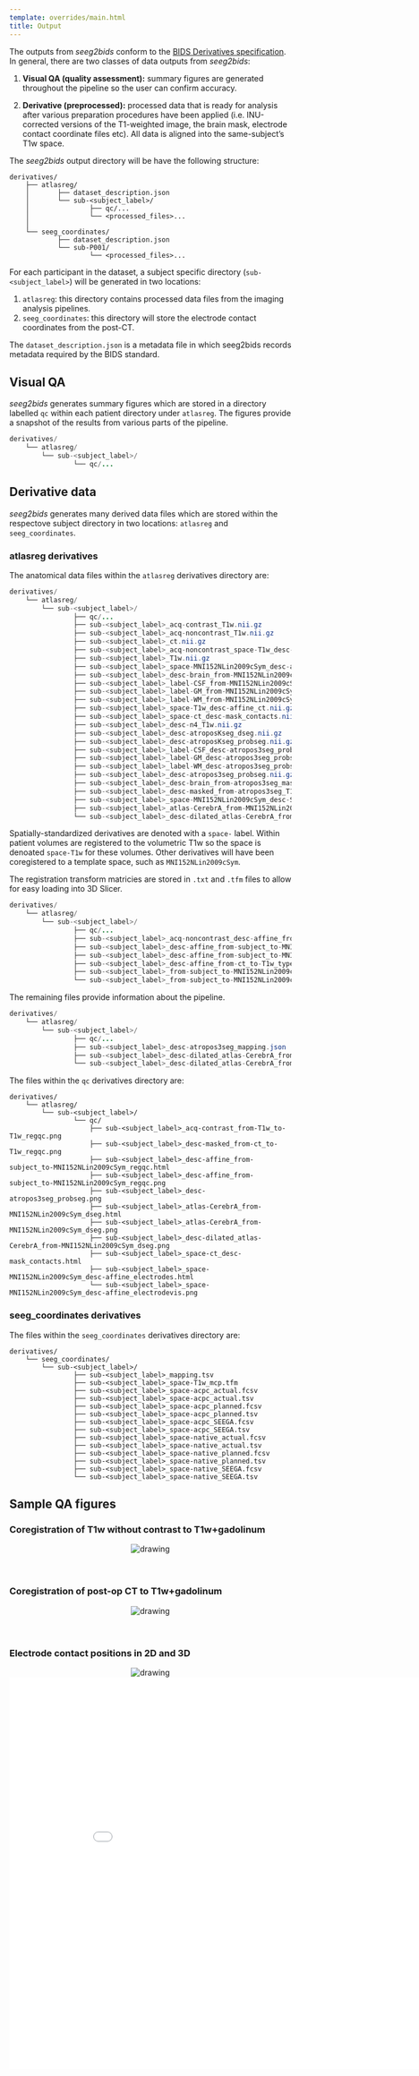 ```yaml
---
template: overrides/main.html
title: Output
---
```


The outputs from _seeg2bids_ conform to the <a href="https://bids-specification.readthedocs.io/en/stable/05-derivatives/01-introduction.html" target="_blank">BIDS Derivatives specification</a>. In general, there are two classes of data outputs from _seeg2bids_:

1. **Visual QA (quality assessment):** summary figures are generated throughout the pipeline so the user can confirm accuracy.

2. **Derivative (preprocessed):** processed data that is ready for analysis after various preparation procedures have been applied (i.e. INU-corrected versions of the T1-weighted image, the brain mask, electrode contact coordinate files etc). All data is aligned into the same-subject’s T1w space.


The _seeg2bids_ output directory will be have the following structure:

```
derivatives/
	├── atlasreg/
	│		├── dataset_description.json
	│		└── sub-<subject_label>/
	│				├── qc/...
	│				└── <processed_files>...
	│
	└── seeg_coordinates/
			├── dataset_description.json
			└── sub-P001/
					└── <processed_files>...
```

For each participant in the dataset, a subject specific directory (`sub-<subject_label>`) will be generated in two locations:

1. `atlasreg`: this directory contains processed data files from the imaging analysis pipelines.
2. `seeg_coordinates`: this directory will store the electrode contact coordinates from the post-CT. 

The `dataset_description.json` is a metadata file in which seeg2bids records metadata required by the BIDS standard.


## Visual QA

*seeg2bids* generates summary figures which are stored in a directory labelled `qc` within each patient directory under `atlasreg`. The figures provide a snapshot of the results from various parts of the pipeline.

```java
derivatives/
	└── atlasreg/
		└── sub-<subject_label>/
				└── qc/...
```

## Derivative data

*seeg2bids* generates many derived data files which are stored within the respectove subject directory in two locations: `atlasreg` and `seeg_coordinates`.

### atlasreg derivatives

The anatomical data files within the `atlasreg` derivatives directory are:

```java
derivatives/
	└── atlasreg/
		└── sub-<subject_label>/
				├── qc/...
				├── sub-<subject_label>_acq-contrast_T1w.nii.gz
				├── sub-<subject_label>_acq-noncontrast_T1w.nii.gz
				├── sub-<subject_label>_ct.nii.gz
				├── sub-<subject_label>_acq-noncontrast_space-T1w_desc-affine_T1w.nii.gz
				├── sub-<subject_label>_T1w.nii.gz
				├── sub-<subject_label>_space-MNI152NLin2009cSym_desc-affine_T1w.nii.gz
				├── sub-<subject_label>_desc-brain_from-MNI152NLin2009cSym_reg-affine_mask.nii.gz
				├── sub-<subject_label>_label-CSF_from-MNI152NLin2009cSym_reg-affine_probseg.nii.gz
				├── sub-<subject_label>_label-GM_from-MNI152NLin2009cSym_reg-affine_probseg.nii.gz
				├── sub-<subject_label>_label-WM_from-MNI152NLin2009cSym_reg-affine_probseg.nii.gz
				├── sub-<subject_label>_space-T1w_desc-affine_ct.nii.gz
				├── sub-<subject_label>_space-ct_desc-mask_contacts.nii.gz
				├── sub-<subject_label>_desc-n4_T1w.nii.gz
				├── sub-<subject_label>_desc-atroposKseg_dseg.nii.gz
				├── sub-<subject_label>_desc-atroposKseg_probseg.nii.gz
				├── sub-<subject_label>_label-CSF_desc-atropos3seg_probseg.nii.gz
				├── sub-<subject_label>_label-GM_desc-atropos3seg_probseg.nii.gz
				├── sub-<subject_label>_label-WM_desc-atropos3seg_probseg.nii.gz
				├── sub-<subject_label>_desc-atropos3seg_probseg.nii.gz
				├── sub-<subject_label>_desc-brain_from-atropos3seg_mask.nii.gz
				├── sub-<subject_label>_desc-masked_from-atropos3seg_T1w.nii.gz
				├── sub-<subject_label>_space-MNI152NLin2009cSym_desc-SyN_T1w.nii.gz
				├── sub-<subject_label>_atlas-CerebrA_from-MNI152NLin2009cSym_reg-SyN_dseg.nii.gz
				└── sub-<subject_label>_desc-dilated_atlas-CerebrA_from-MNI152NLin2009cSym_reg-SyN_dseg.nii.gz
```

Spatially-standardized derivatives are denoted with a `space-` label. Within patient volumes are registered to the volumetric T1w so the space is denoated `space-T1w` for these volumes. Other derivatives will have been coregistered to a template space, such as `MNI152NLin2009cSym`.

The registration transform matricies are stored in `.txt` and `.tfm` files to allow for easy loading into 3D Slicer.

```java
derivatives/
	└── atlasreg/
		└── sub-<subject_label>/
				├── qc/...
				├── sub-<subject_label>_acq-noncontrast_desc-affine_from-T1w_to-T1w_type-ras_xfm.txt
				├── sub-<subject_label>_desc-affine_from-subject_to-MNI152NLin2009cSym_type-itk_xfm.txt
				├── sub-<subject_label>_desc-affine_from-subject_to-MNI152NLin2009cSym_type-ras_xfm.txt
				├── sub-<subject_label>_desc-affine_from-ct_to-T1w_type-ras_xfm.txt
				├── sub-<subject_label>_from-subject_to-MNI152NLin2009cSym_Composite.h5
				└── sub-<subject_label>_from-subject_to-MNI152NLin2009cSym_InverseComposite.h5
```

The remaining files provide information about the pipeline.

```java
derivatives/
	└── atlasreg/
		└── sub-<subject_label>/
				├── qc/...
				├── sub-<subject_label>_desc-atropos3seg_mapping.json
				├── sub-<subject_label>_desc-dilated_atlas-CerebrA_from-MNI152NLin2009cSym_electrodes.tsv
				└── sub-<subject_label>_desc-dilated_atlas-CerebrA_from-MNI152NLin2009cSym_electrodes.xlsx
```

The files within the `qc` derivatives directory are:

```
derivatives/
	└── atlasreg/
		└── sub-<subject_label>/
				└── qc/
					├── sub-<subject_label>_acq-contrast_from-T1w_to-T1w_regqc.png
					├── sub-<subject_label>_desc-masked_from-ct_to-T1w_regqc.png
					├── sub-<subject_label>_desc-affine_from-subject_to-MNI152NLin2009cSym_regqc.html
					├── sub-<subject_label>_desc-affine_from-subject_to-MNI152NLin2009cSym_regqc.png
					├── sub-<subject_label>_desc-atropos3seg_probseg.png
					├── sub-<subject_label>_atlas-CerebrA_from-MNI152NLin2009cSym_dseg.html
					├── sub-<subject_label>_atlas-CerebrA_from-MNI152NLin2009cSym_dseg.png
					├── sub-<subject_label>_desc-dilated_atlas-CerebrA_from-MNI152NLin2009cSym_dseg.png
					├── sub-<subject_label>_space-ct_desc-mask_contacts.html
					├── sub-<subject_label>_space-MNI152NLin2009cSym_desc-affine_electrodes.html
					└── sub-<subject_label>_space-MNI152NLin2009cSym_desc-affine_electrodevis.png
```


### seeg_coordinates derivatives

The files within the `seeg_coordinates` derivatives directory are:

```
derivatives/
	└── seeg_coordinates/
		└── sub-<subject_label>/
				├── sub-<subject_label>_mapping.tsv
				├── sub-<subject_label>_space-T1w_mcp.tfm
				├── sub-<subject_label>_space-acpc_actual.fcsv
				├── sub-<subject_label>_space-acpc_actual.tsv
				├── sub-<subject_label>_space-acpc_planned.fcsv
				├── sub-<subject_label>_space-acpc_planned.tsv
				├── sub-<subject_label>_space-acpc_SEEGA.fcsv
				├── sub-<subject_label>_space-acpc_SEEGA.tsv
				├── sub-<subject_label>_space-native_actual.fcsv
				├── sub-<subject_label>_space-native_actual.tsv
				├── sub-<subject_label>_space-native_planned.fcsv
				├── sub-<subject_label>_space-native_planned.tsv
				├── sub-<subject_label>_space-native_SEEGA.fcsv
				└── sub-<subject_label>_space-native_SEEGA.tsv
```

## Sample QA figures

### Coregistration of T1w without contrast to T1w+gadolinum

<center><img src="imgs/sub-P078_desc-masked_from-noncontrast_to-contrast_regqc.svg" alt="drawing"/></center>
<br><br>

### Coregistration of post-op CT to T1w+gadolinum

<center><img src="imgs/sub-P078_desc-masked_from-ct_to-T1w_regqc.svg" alt="drawing"/></center>
<br><br>

### Electrode contact positions in 2D and 3D

<center><img src="imgs/sub-P078_space-MNI152NLin2009cSym_desc-affine_electrodevis.png" alt="drawing"/></center>



<center><embed type="text/html" src="imgs/sub-P078_space-MNI152NLin2009cSym_desc-affine_electrodes.html" width="900" height="700"/></center>
